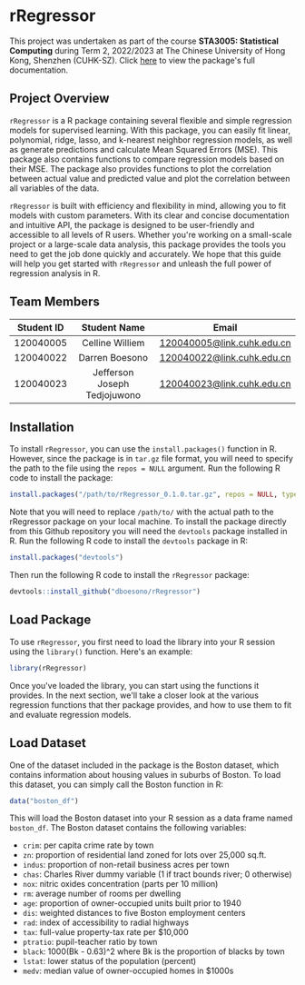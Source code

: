 # rRegressor

This project was undertaken as part of the course **STA3005: Statistical Computing** during Term 2, 2022/2023 at The Chinese University of Hong Kong, Shenzhen (CUHK-SZ). Click [here](https://dboesono.github.io/rRegressor/articles/rRegressor_vignette.html) to view the package's full documentation.

## Project Overview

`rRegressor` is a R package containing several flexible and simple regression models for supervised learning. With this package, you can easily fit linear, polynomial, ridge, lasso, and k-nearest neighbor regression models, as well as generate predictions and calculate Mean Squared Errors (MSE). This package also contains functions to compare regression models based on their MSE. The package also provides functions to plot the correlation between actual value and predicted value and plot the correlation between all variables of the data.

`rRegressor` is built with efficiency and flexibility in mind, allowing you to fit models with custom parameters. With its clear and concise documentation and intuitive API, the package is designed to be user-friendly and accessible to all levels of R users. Whether you're working on a small-scale project or a large-scale data analysis, this package provides the tools you need to get the job done quickly and accurately. We hope that this guide will help you get started with `rRegressor` and unleash the full power of regression analysis in R.

## Team Members

| Student ID |         Student Name         |                                  Email                                   |
|:----------:|:----------------------------:|:------------------------------------------------------------------------:|
| 120040005  |       Celline Williem        | [120040005\@link.cuhk.edu.cn](mailto:120040005@link.cuhk.edu.cn)|
| 120040022  |        Darren Boesono        | [120040022\@link.cuhk.edu.cn](mailto:120040022@link.cuhk.edu.cn)|
| 120040023  | Jefferson Joseph Tedjojuwono | [120040023\@link.cuhk.edu.cn](mailto:120040023@link.cuhk.edu.cn)|

## Installation

To install `rRegressor`, you can use the `install.packages()` function in R. However, since the package is in `tar.gz` file format, you will need to specify the path to the file using the `repos = NULL` argument. Run the following R code to install the package:

``` r
install.packages("/path/to/rRegressor_0.1.0.tar.gz", repos = NULL, type = "source")
```

Note that you will need to replace `/path/to/` with the actual path to the rRegressor package on your local machine. To install the package directly from this Github repository you will need the `devtools` package installed in R. Run the following R code to install the `devtools` package in R:

``` r
install.packages("devtools")
```

Then run the following R code to install the `rRegressor` package:

``` r
devtools::install_github("dboesono/rRegressor")
```

## Load Package

To use `rRegressor`, you first need to load the library into your R session using the `library()` function. Here's an example:

``` r
library(rRegressor)
```

Once you've loaded the library, you can start using the functions it provides. In the next section, we'll take a closer look at the various regression functions that ther package provides, and how to use them to fit and evaluate regression models.

## Load Dataset

One of the dataset included in the package is the Boston dataset, which contains information about housing values in suburbs of Boston. To load this dataset, you can simply call the Boston function in R:

``` r
data("boston_df")
```

This will load the Boston dataset into your R session as a data frame named `boston_df`. The Boston dataset contains the following variables:

-   `crim`: per capita crime rate by town
-   `zn`: proportion of residential land zoned for lots over 25,000 sq.ft.
-   `indus`: proportion of non-retail business acres per town
-   `chas`: Charles River dummy variable (1 if tract bounds river; 0 otherwise)
-   `nox`: nitric oxides concentration (parts per 10 million)
-   `rm`: average number of rooms per dwelling
-   `age`: proportion of owner-occupied units built prior to 1940
-   `dis`: weighted distances to five Boston employment centers
-   `rad`: index of accessibility to radial highways
-   `tax`: full-value property-tax rate per \$10,000
-   `ptratio`: pupil-teacher ratio by town
-   `black`: 1000(Bk - 0.63)\^2 where Bk is the proportion of blacks by town
-   `lstat`: lower status of the population (percent)
-   `medv`: median value of owner-occupied homes in \$1000s
